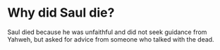 # Why did Saul die?

Saul died because he was unfaithful and did not seek guidance from Yahweh, but asked for advice from someone who talked with the dead.
